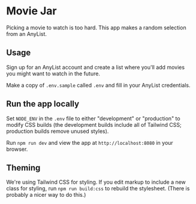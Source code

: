 # Movie Jar

Picking a movie to watch is too hard. This app makes a random selection from an AnyList.

## Usage

Sign up for an AnyList account and create a list where you'll add movies you might want to watch in the future.

Make a copy of `.env.sample` called `.env` and fill in your AnyList credentials.

## Run the app locally

Set `NODE_ENV` in the `.env` file to either "development" or "production" to modify CSS builds (the development builds include all of Tailwind CSS; production builds remove unused styles).

Run `npm run dev` and view the app at `http://localhost:8080` in your browser.

## Theming

We're using Tailwind CSS for styling. If you edit markup to include a new class for styling,
run `npm run build:css` to rebuild the stylesheet. (There is probably a nicer way to do this.)

